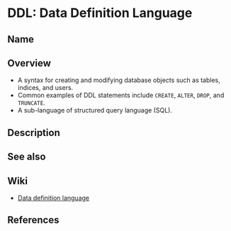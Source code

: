 # DDL: Data Definition Language

## Name

## Overview
- A syntax for creating and modifying database objects such as tables, indices, and users.
- Common examples of DDL statements include `CREATE`, `ALTER`, `DROP`, and `TRUNCATE`.
- A sub-language of structured query language (SQL).

## Description

## See also

## Wiki
- [Data definition language](https://en.wikipedia.org/wiki/Data_definition_language)

## References
